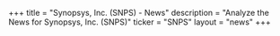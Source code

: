 +++
title = "Synopsys, Inc. (SNPS) - News"
description = "Analyze the News for Synopsys, Inc. (SNPS)"
ticker = "SNPS"
layout = "news"
+++

